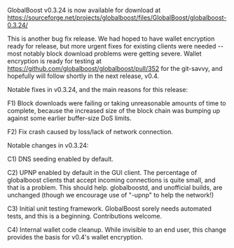 GlobalBoost v0.3.24 is now available for download at
https://sourceforge.net/projects/globalboost/files/GlobalBoost/globalboost-0.3.24/

This is another bug fix release.  We had hoped to have wallet encryption ready for release, but more urgent fixes for existing clients were needed -- most notably block download problems were getting severe.  Wallet encryption is ready for testing at https://github.com/globalboost/globalboost/pull/352 for the git-savvy, and hopefully will follow shortly in the next release, v0.4.

Notable fixes in v0.3.24, and the main reasons for this release:

F1) Block downloads were failing or taking unreasonable amounts of time to complete, because the increased size of the block chain was bumping up against some earlier buffer-size DoS limits.

F2) Fix crash caused by loss/lack of network connection.

Notable changes in v0.3.24:

C1) DNS seeding enabled by default.

C2) UPNP enabled by default in the GUI client.  The percentage of globalboost clients that accept incoming connections is quite small, and that is a problem.  This should help.  globalboostd, and unofficial builds, are unchanged (though we encourage use of "-upnp" to help the network!)

C3) Initial unit testing framework.  GlobalBoost sorely needs automated tests, and this is a beginning.  Contributions welcome.

C4) Internal wallet code cleanup.  While invisible to an end user, this change provides the basis for v0.4's wallet encryption.
